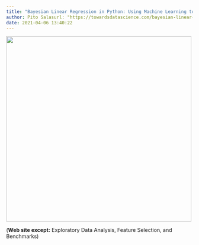 ```yaml
---
title: "Bayesian Linear Regression in Python: Using Machine Learning to Predict Student Grades Part 1"
author: Pito Salasurl: "https://towardsdatascience.com/bayesian-linear-regression-in-python-using-machine-learning-to-predict-student-grades-part-1-7d0ad817fca5" cover: "https://miro.medium.com/max/1200/1*cWQzLX_ee7JP-w1ZXR6Czg.jpeg" 
date: 2021-04-06 13:40:22
---
```

<img src=https://miro.medium.com/max/1200/1*cWQzLX_ee7JP-w1ZXR6Czg.jpeg width="500">



(**Web site except:** Exploratory Data Analysis, Feature Selection, and Benchmarks) 
